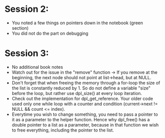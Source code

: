 # Session 2:
- You noted a few things on pointers down in the notebook (green section)
- You did not do the part on debugging


# Session 3:
- No additional book notes
- Watch out for the issue in the "remove" function -> If you remove at the beginning, the next node should not point at list->head, but at NULL.
- Don't forget that when freeing the memory through a for-loop the size of the list is constantly reduced by 1. So do not define a variable "size" before the loop, but rather use dpl_size() at every loop iteration.
- Check out the implementation for dpl_get_reference. Your older code used only one while loop with a counter and condition (current->next != NULL && count <= index).
- Everytime you wish to change something, you need to pass a pointer to it as a parameter to the helper function. Hence why dpl_free() has a double pointer to a list as a parameter, because in that function we wish to free everything, including the pointer to the list.
